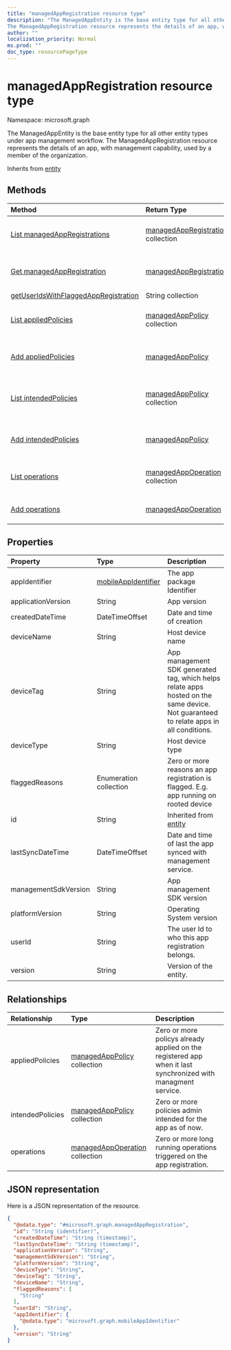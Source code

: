 ```yaml
---
title: "managedAppRegistration resource type"
description: "The ManagedAppEntity is the base entity type for all other entity types under app management workflow.
The ManagedAppRegistration resource represents the details of an app, with management capability, used by a member of the organization."
author: ""
localization_priority: Normal
ms.prod: ""
doc_type: resourcePageType
---
```


# managedAppRegistration resource type


Namespace: microsoft.graph

The ManagedAppEntity is the base entity type for all other entity types under app management workflow.
The ManagedAppRegistration resource represents the details of an app, with management capability, used by a member of the organization.


Inherits from [entity](../resources/entity.md)

## Methods
|Method|Return Type|Description|
|:---|:---|:---|
|[List managedAppRegistrations](../api/managedappregistration-list.md)|[managedAppRegistration](../resources/managedappregistration.md) collection|List properties and relationships of the [managedAppRegistration](../resources/managedappregistration.md) objects.|
|[Get managedAppRegistration](../api/managedappregistration-get.md)|[managedAppRegistration](../resources/managedappregistration.md)|Read properties and relationships of the [managedAppRegistration](../resources/managedappregistration.md) object.|
|[getUserIdsWithFlaggedAppRegistration](../api/managedappregistration-getuseridswithflaggedappregistration.md)|String collection||
|[List appliedPolicies](../api/managedappregistration-list-appliedpolicies.md)|[managedAppPolicy](../resources/managedapppolicy.md) collection|Get the managedAppPolicies from the appliedPolicies navigation property.|
|[Add appliedPolicies](../api/managedappregistration-post-appliedpolicies.md)|[managedAppPolicy](../resources/managedapppolicy.md)|Add appliedPolicies by posting to the appliedPolicies collection.|
|[List intendedPolicies](../api/managedappregistration-list-intendedpolicies.md)|[managedAppPolicy](../resources/managedapppolicy.md) collection|Get the managedAppPolicies from the intendedPolicies navigation property.|
|[Add intendedPolicies](../api/managedappregistration-post-intendedpolicies.md)|[managedAppPolicy](../resources/managedapppolicy.md)|Add intendedPolicies by posting to the intendedPolicies collection.|
|[List operations](../api/managedappregistration-list-operations.md)|[managedAppOperation](../resources/managedappoperation.md) collection|Get the managedAppOperations from the operations navigation property.|
|[Add operations](../api/managedappregistration-post-operations.md)|[managedAppOperation](../resources/managedappoperation.md)|Add operations by posting to the operations collection.|

## Properties
|Property|Type|Description|
|:---|:---|:---|
|appIdentifier|[mobileAppIdentifier](../resources/mobileappidentifier.md)|The app package Identifier|
|applicationVersion|String|App version|
|createdDateTime|DateTimeOffset|Date and time of creation|
|deviceName|String|Host device name|
|deviceTag|String|App management SDK generated tag, which helps relate apps hosted on the same device. Not guaranteed to relate apps in all conditions.|
|deviceType|String|Host device type|
|flaggedReasons|Enumeration collection|Zero or more reasons an app registration is flagged. E.g. app running on rooted device|
|id|String| Inherited from [entity](../resources/entity.md)|
|lastSyncDateTime|DateTimeOffset|Date and time of last the app synced with management service.|
|managementSdkVersion|String|App management SDK version|
|platformVersion|String|Operating System version|
|userId|String|The user Id to who this app registration belongs.|
|version|String|Version of the entity.|

## Relationships
|Relationship|Type|Description|
|:---|:---|:---|
|appliedPolicies|[managedAppPolicy](../resources/managedapppolicy.md) collection|Zero or more policys already applied on the registered app when it last synchronized with managment service.|
|intendedPolicies|[managedAppPolicy](../resources/managedapppolicy.md) collection|Zero or more policies admin intended for the app as of now.|
|operations|[managedAppOperation](../resources/managedappoperation.md) collection|Zero or more long running operations triggered on the app registration.|

## JSON representation
Here is a JSON representation of the resource.
<!-- {
  "blockType": "resource",
  "keyProperty": "id",
  "@odata.type": "microsoft.graph.managedAppRegistration",
  "baseType": "microsoft.graph.entity",
  "openType": false
}
-->
``` json
{
  "@odata.type": "#microsoft.graph.managedAppRegistration",
  "id": "String (identifier)",
  "createdDateTime": "String (timestamp)",
  "lastSyncDateTime": "String (timestamp)",
  "applicationVersion": "String",
  "managementSdkVersion": "String",
  "platformVersion": "String",
  "deviceType": "String",
  "deviceTag": "String",
  "deviceName": "String",
  "flaggedReasons": [
    "String"
  ],
  "userId": "String",
  "appIdentifier": {
    "@odata.type": "microsoft.graph.mobileAppIdentifier"
  },
  "version": "String"
}
```

